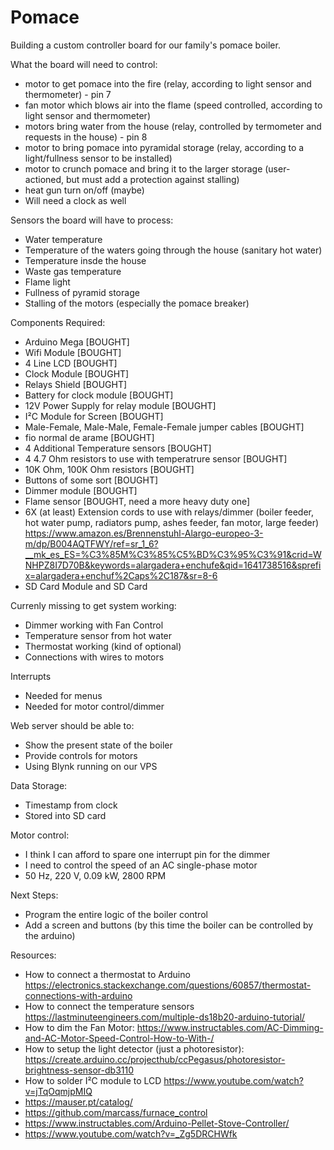 # Pomace

Building a custom controller board for our family's pomace boiler. 

What the board will need to control:
 - motor to get pomace into the fire (relay, according to light sensor and thermometer) - pin 7
 - fan motor which blows air into the flame (speed controlled, according to light sensor and thermometer)
 - motors bring water from the house (relay, controlled by termometer and requests in the house) - pin 8
 - motor to bring pomace into pyramidal storage (relay, according to a light/fullness sensor to be installed)
 - motor to crunch pomace and bring it to the larger storage (user-actioned, but must add a protection against stalling)
 - heat gun turn on/off (maybe)
 - Will need a clock as well

Sensors the board will have to process:
 - Water temperature
 - Temperature of the waters going through the house (sanitary hot water)
 - Temperature insde the house
 - Waste gas temperature
 - Flame light
 - Fullness of pyramid storage 
 - Stalling of the motors (especially the pomace breaker)

Components Required:
 - Arduino Mega [BOUGHT]
 - Wifi Module [BOUGHT]
 - 4 Line LCD [BOUGHT]
 - Clock Module [BOUGHT]
 - Relays Shield [BOUGHT]
 - Battery for clock module [BOUGHT]
 - 12V Power Supply for relay module [BOUGHT]
 - I²C Module for Screen [BOUGHT]
 - Male-Female, Male-Male, Female-Female jumper cables [BOUGHT]
 - fio normal de arame [BOUGHT]
 - 4 Additional Temperature sensors [BOUGHT]
 - 4 4.7 Ohm resistors to use with temperatrure sensor [BOUGHT]
 - 10K Ohm, 100K Ohm resistors [BOUGHT]
 - Buttons of some sort [BOUGHT]
 - Dimmer module [BOUGHT]
 - Flame sensor  [BOUGHT, need a more heavy duty one]
 - 6X (at least) Extension cords to use with relays/dimmer (boiler feeder, hot water pump, radiators pump, ashes feeder, fan motor, large feeder) https://www.amazon.es/Brennenstuhl-Alargo-europeo-3-m/dp/B004AQTFWY/ref=sr_1_6?__mk_es_ES=%C3%85M%C3%85%C5%BD%C3%95%C3%91&crid=WNHPZ8I7D70B&keywords=alargadera+enchufe&qid=1641738516&sprefix=alargadera+enchuf%2Caps%2C187&sr=8-6
 - SD Card Module and SD Card

 Currenly missing to get system working:
  - Dimmer working with Fan Control
  - Temperature sensor from hot water
  - Thermostat working (kind of optional)
  - Connections with wires to motors

Interrupts
 - Needed for menus
 - Needed for motor control/dimmer

Web server should be able to:
 - Show the present state of the boiler
 - Provide controls for motors
 - Using Blynk running on our VPS

Data Storage:
 - Timestamp from clock
 - Stored into SD card

 Motor control:
 - I think I can afford to spare one interrupt pin for the dimmer
 - I need to control the speed of an AC single-phase motor
 - 50 Hz, 220 V, 0.09 kW, 2800 RPM

Next Steps:
 - Program the entire logic of the boiler control
 - Add a screen and buttons (by this time the boiler can be controlled by the arduino)

Resources:
 - How to connect a thermostat to Arduino https://electronics.stackexchange.com/questions/60857/thermostat-connections-with-arduino
 - How to connect the temperature sensors https://lastminuteengineers.com/multiple-ds18b20-arduino-tutorial/
 - How to dim the Fan Motor: https://www.instructables.com/AC-Dimming-and-AC-Motor-Speed-Control-How-to-With-/
 - How to setup the light detector (just a photoresistor): https://create.arduino.cc/projecthub/ccPegasus/photoresistor-brightness-sensor-db3110
 - How to solder I²C module to LCD https://www.youtube.com/watch?v=jTqOqmjpMIQ
 - https://mauser.pt/catalog/
 - https://github.com/marcass/furnace_control
 - https://www.instructables.com/Arduino-Pellet-Stove-Controller/
 - https://www.youtube.com/watch?v=_Zg5DRCHWfk

